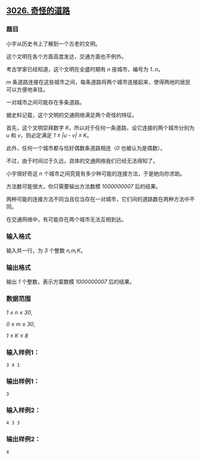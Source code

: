 ## [3026. 奇怪的道路](https://www.acwing.com/problem/content/3029/)

### 题目

小宇从历史书上了解到一个古老的文明。

这个文明在各个方面高度发达，交通方面也不例外。

考古学家已经知道，这个文明在全盛时期有 *n* 座城市，编号为 *1..n*。

*m* 条道路连接在这些城市之间，每条道路将两个城市连接起来，使得两地的居民可以方便地来往。

一对城市之间可能存在多条道路。

据史料记载，这个文明的交通网络满足两个奇怪的特征。

首先，这个文明崇拜数字 *K*，所以对于任何一条道路，设它连接的两个城市分别为 *u* 和 *v*，则必定满足 *1 ≤ |u - v| ≤ K*。

此外，任何一个城市都与恰好偶数条道路相连（*0* 也被认为是偶数）。

不过，由于时间过于久远，具体的交通网络我们已经无法得知了。

小宇很好奇这 *n* 个城市之间究竟有多少种可能的连接方法，于是她向你求助。

方法数可能很大，你只需要输出方法数模 *1000000007* 后的结果。

两种可能的连接方法不同当且仅当存在一对城市，它们间的道路数在两种方法中不同。

在交通网络中，有可能存在两个城市无法互相到达。

### 输入格式

输入共一行，为 *3* 个整数 *n,m,K*。

### 输出格式

输出 *1* 个整数，表示方案数模 *1000000007* 后的结果。

### 数据范围

*1 ≤ n ≤ 30*,

*0 ≤ m ≤ 30*,

*1 ≤ K ≤ 8*

### 输入样例1：

```
3 4 1
```

### 输出样例1：

```
3
```

### 输入样例2：

```
4 3 3
```

### 输出样例2：

```
4
```
